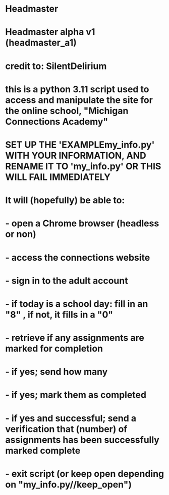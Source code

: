 # Headmaster
# Headmaster alpha v1 (headmaster_a1)
# credit to: SilentDelirium
# this is a python 3.11 script used to access and manipulate the site for the online school, "Michigan Connections Academy"
#
# SET UP THE 'EXAMPLEmy_info.py' WITH YOUR INFORMATION, AND RENAME IT TO 'my_info.py' OR THIS WILL FAIL IMMEDIATELY
#
# It will (hopefully) be able to:
# - open a Chrome browser (headless or non)
# - access the connections website
# - sign in to the adult account
# - if today is a school day: fill in an "8" , if not, it fills in a "0"
# - retrieve if any assignments are marked for completion
# - if yes; send how many
# - if yes; mark them as completed
# - if yes and successful; send a verification that (number) of assignments has been successfully marked complete
# - exit script (or keep open depending on "my_info.py//keep_open")
